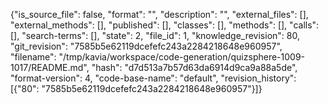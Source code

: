 {"is_source_file": false, "format": "", "description": "", "external_files": [], "external_methods": [], "published": [], "classes": [], "methods": [], "calls": [], "search-terms": [], "state": 2, "file_id": 1, "knowledge_revision": 80, "git_revision": "7585b5e62119dcefefc243a2284218648e960957", "filename": "/tmp/kavia/workspace/code-generation/quizsphere-1009-1017/README.md", "hash": "d7d513a7b57d63da6914d9ca9a88a5de", "format-version": 4, "code-base-name": "default", "revision_history": [{"80": "7585b5e62119dcefefc243a2284218648e960957"}]}